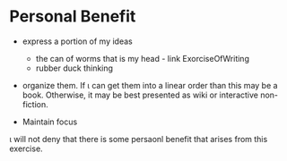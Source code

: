# Personal Benefit

* express a portion of my ideas
    * the can of worms that is my head - link ExorciseOfWriting
    * rubber duck thinking

* organize them.
If &iota; can get them into a linear order than this may be a book. Otherwise,
it may be best presented as wiki or interactive non-fiction.

* Maintain focus

&iota; will not deny that there is some persaonl benefit that arises from this
exercise.
